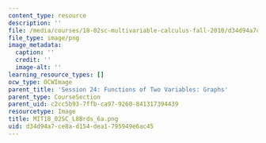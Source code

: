 ```yaml
---
content_type: resource
description: ''
file: /media/courses/18-02sc-multivariable-calculus-fall-2010/d34d94a7ce8ad154dea1795949e6ac45_MIT18_02SC_L8Brds_6a.png
file_type: image/png
image_metadata:
  caption: ''
  credit: ''
  image-alt: ''
learning_resource_types: []
ocw_type: OCWImage
parent_title: 'Session 24: Functions of Two Variables: Graphs'
parent_type: CourseSection
parent_uid: c2cc5b93-7ffb-ca97-9260-841317394439
resourcetype: Image
title: MIT18_02SC_L8Brds_6a.png
uid: d34d94a7-ce8a-d154-dea1-795949e6ac45
---
```

